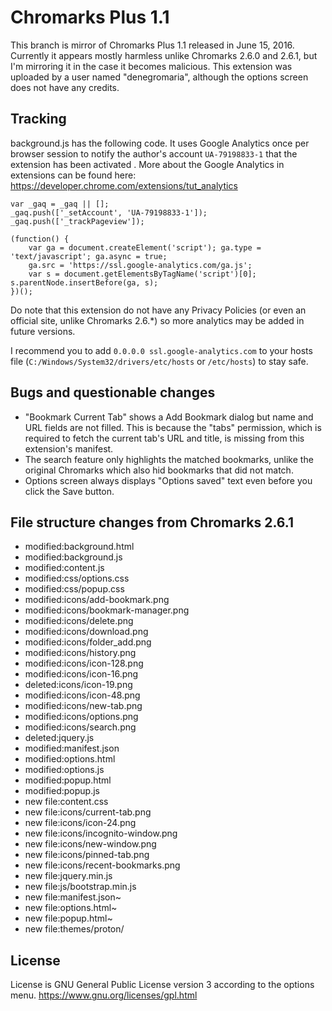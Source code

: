 # Chromarks Plus 1.1
This branch is mirror of Chromarks Plus 1.1 released in June 15, 2016. Currently it appears mostly harmless unlike Chromarks 2.6.0 and 2.6.1, but I'm mirroring it in the case it becomes malicious. This extension was uploaded by a user named "denegromaria", although the options screen does not have any credits.

## Tracking
background.js has the following code. It uses Google Analytics once per browser session to notify the author's account `UA-79198833-1` that the extension has been activated . More about the Google Analytics in extensions can be found here: https://developer.chrome.com/extensions/tut_analytics

    var _gaq = _gaq || [];
    _gaq.push(['_setAccount', 'UA-79198833-1']);
    _gaq.push(['_trackPageview']);
    
    (function() {
        var ga = document.createElement('script'); ga.type = 'text/javascript'; ga.async = true;
        ga.src = 'https://ssl.google-analytics.com/ga.js';
        var s = document.getElementsByTagName('script')[0]; s.parentNode.insertBefore(ga, s);
    })();

Do note that this extension do not have any Privacy Policies (or even an official site, unlike Chromarks 2.6.*) so more analytics may be added in future versions.

I recommend you to add `0.0.0.0 ssl.google-analytics.com` to your hosts file (`C:/Windows/System32/drivers/etc/hosts` or `/etc/hosts`) to stay safe.

## Bugs and questionable changes
* "Bookmark Current Tab" shows a Add Bookmark dialog but name and URL fields are not filled. This is because the "tabs" permission, which is required to fetch the current tab's URL and title, is missing from this extension's manifest.
* The search feature only highlights the matched bookmarks, unlike the original Chromarks which also hid bookmarks that did not match.
* Options screen always displays "Options saved" text even before you click the Save button.

## File structure changes from Chromarks 2.6.1
* modified:background.html
* modified:background.js
* modified:content.js
* modified:css/options.css
* modified:css/popup.css
* modified:icons/add-bookmark.png
* modified:icons/bookmark-manager.png
* modified:icons/delete.png
* modified:icons/download.png
* modified:icons/folder_add.png
* modified:icons/history.png
* modified:icons/icon-128.png
* modified:icons/icon-16.png
* deleted:icons/icon-19.png
* modified:icons/icon-48.png
* modified:icons/new-tab.png
* modified:icons/options.png
* modified:icons/search.png
* deleted:jquery.js
* modified:manifest.json
* modified:options.html
* modified:options.js
* modified:popup.html
* modified:popup.js
* new file:content.css
* new file:icons/current-tab.png
* new file:icons/icon-24.png
* new file:icons/incognito-window.png
* new file:icons/new-window.png
* new file:icons/pinned-tab.png
* new file:icons/recent-bookmarks.png
* new file:jquery.min.js
* new file:js/bootstrap.min.js
* new file:manifest.json~
* new file:options.html~
* new file:popup.html~
* new file:themes/proton/

## License
License is GNU General Public License version 3 according to the options menu.
https://www.gnu.org/licenses/gpl.html
